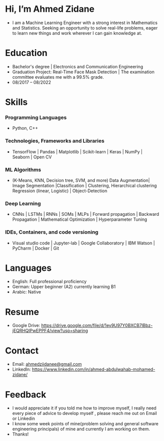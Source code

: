 # Hi, I’m Ahmed Zidane
- I am a Machine Learning Engineer with a strong interest in Mathematics and Statistics. Seeking an opportunity to solve real-life problems, eager to learn
new things and work wherever I can gain knowledge at.

# Education
- Bachelor's degree | Electronics and Communication Engineering
- Graduation Project: Real-Time Face Mask Detection | The examination committee evaluates me with a 99.5% grade. 
- 08/2017 – 08/2022

# Skills
### Programming Languages
- Python, C++ 
### Technologies, Frameworks and Libraries 
- TensorFlow | Pandas | Matplotlib | Scikit-learn | Keras | NumPy | Seaborn | Open CV

### ML Algorithms
- (K-Means, KNN, Decision tree, SVM, and more)
Data Augmentation| Image Segmentation |Classification | Clustering, Hierarchical clustering 
Regression (linear, Logistic) | Object-Detection
### Deep Learning 
- CNNs | LSTMs | RNNs | SOMs | MLPs | Forward propagation | Backward Propagation | Mathematical Optimization |
Hyperparameter Tuning
### IDEs, Containers, and code versioning 
- Visual studio code | Jupyter-lab | Google Collaboratory |
IBM Watson | PyCharm | Docker | Git

# Languages
- English: Full professional proficiency
- German: Upper beginner (A2) currently learning B1  
- Arabic: Native 

# Resume 
- Google Drive: https://drive.google.com/file/d/1ey9U97Y0BXCB7lBbz-jEQRHQIPwEPPF4/view?usp=sharing 
# Contact
- Email: ahmedziidanee@gmail.com 
- LinkedIn: https://www.linkedin.com/in/ahmed-abdulwahab-mohamed-zidane/ 

# Feedback
- I would appreciate it if you told me how to improve myself, I really need every piece of advice to develop myself , please reach me out on Email or Linkedin  
- I know some week points of mine(problem solving and general software engineering principals) of mine and currently I am working on them. 
- Thanks! 


<!---
Ahmedzedan0/Ahmedzedan0 is a ✨ special ✨ repository because its `README.md` (this file) appears on your GitHub profile.
You can click the Preview link to take a look at your changes.
--->
